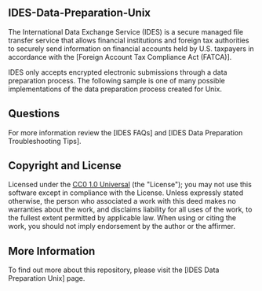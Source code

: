 ## IDES-Data-Preparation-Unix
The International Data Exchange Service (IDES) is a secure managed file transfer service that allows financial institutions and foreign tax authorities to securely send information on financial accounts held by U.S. taxpayers in accordance with the [Foreign Account Tax Compliance Act (FATCA)]. 

IDES only accepts encrypted electronic submissions through a data preparation process. The following sample is one of many possible implementations of the data preparation process created for Unix. 
 
## Questions
For more information review the [IDES FAQs] and [IDES Data Preparation Troubleshooting Tips].

## Copyright and License 
Licensed under the [CC0 1.0 Universal](/LICENSE) (the "License"); you may not use this software except in compliance with the License. Unless expressly stated otherwise, the person who associated a work with this deed makes no warranties about the work, and disclaims liability for all uses of the work, to the fullest extent permitted by applicable law. When using or citing the work, you should not imply endorsement by the author or the affirmer.

## More Information 
To find out more about this repository, please visit the [IDES Data Preparation Unix] page.
